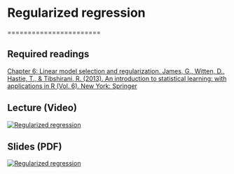 # Regularized regression
=======================

## Required readings

[Chapter 6: Linear model selection and regularization. James, G., Witten, D., Hastie, T., & Tibshirani, R. (2013). An introduction to statistical learning: with applications in R (Vol. 6). New York: Springer](https://link.springer.com/book/10.1007/978-1-0716-1418-1)

## Lecture (Video)

[![Regularized regression](../thumbnails/regularized-regression.jpeg)](https://www.youtube.com/watch?v=Jf8MdQD-yyA "Regularized regression")

## Slides (PDF)

[![Regularized regression](../thumbnails/regularized-regression.jpeg)](https://github.com/CoAxLab/Data-Explorations/blob/main/book/slides/regularized-regression.pdf "Regularized regression")
